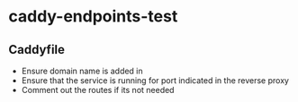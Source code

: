# caddy-endpoints-test

## Caddyfile
- Ensure domain name is added in
- Ensure that the service is running for port indicated in the reverse proxy
- Comment out the routes if its not needed